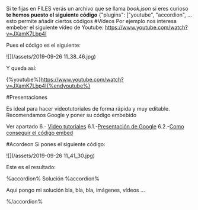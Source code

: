 Si te fijas en FILES verás un archivo que se llama *book.json* si eres curioso **te hemos puesto el siguiente código** \{"plugins": ["youtube", "accordion", ... esto permite añadir ciertos códigos
#Vídeos
Por ejemplo nos interesa embeber el siguiente vídeo de Youtube: https://www.youtube.com/watch?v=JXamK7Lbp4I

Pues el código es el siguiente:

![](/assets/2019-09-26 11_38_46.jpg)

Y queda así:

{%youtube%}https://www.youtube.com/watch?v=JXamK7Lbp4I{%endyoutube%}

#Presentaciones

Es ideal para hacer videotutoriales de forma rápida y muy editable. Recomendamos Google y poner su código embebido

Ver apartado 6.- [Video tutoriales](/video_tutoriales.md) 6.1.-[Presentación de Google](/presentacin_de_google.md) 6.2.-[Como conseguir el código embed](/como_conseguir_el_cdigo_embed_de_presentaciones_de_google.md)

#Acordeon
Si pones el siguiente código:

![](/assets/2019-09-26 11_41_30.jpg)

Este es el resultado:

%accordion% Solución %accordion%

Aquí pongo mi solución
bla, bla, bla, imágenes, vídeos ...

%/accordion%

